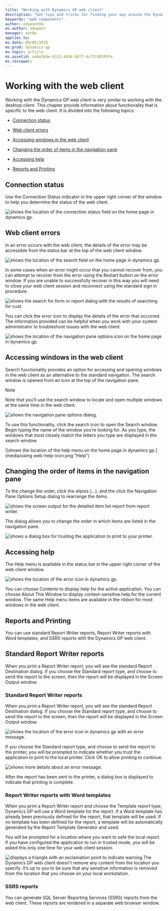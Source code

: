 ```yaml
---
title: "Working with Dynamics GP web client"
description: "Get tips and tricks for finding your way around the Dynamics GP Home page in the web client."
keywords: "web components"
author: edupont04
ms.author: edupont
manager: annbe
applies_to: 
ms.date: 09/05/2018
ms.prod: dynamics-gp
ms.topic: article
ms.assetid: aa6e26de-b312-4a56-b877-4cf2fd0393fe
ms.reviewer: 
---
```

<span id="_Toc498953370" class="anchor"></span>

# Working with the web client

Working with the Dynamics GP web client is very similar to working with the desktop client. This chapter provide information about functionality that is specific to the web client. It is divided into the following topics:

-   [Connection status](#connection-status)  

-   [Web client errors](#web-client-errors)  

-   [Accessing windows in the web client](#accessing-windows-in-the-web-client)  

-   [Changing the order of items in the navigation pane](#changing-the-order-of-items-in-the-navigation-pane)  

-   [Accessing help](#accessing-help)  

-   [Reports and Printing](#reports-and-printing)  

## Connection status

Use the Connection Status indicator in the upper right corner of the window to help you determine the status of the web client.

![shows the location of the connection status field on the home page in dynamics gp.](media/using-web-connection-status.png "GP Connection")  

## Web client errors

In an error occurs with the web client, the details of the error may be accessible from the status bar at the top of the web client window.

![shows the location of the search field on the home page in dynamics gp.](media/using-web-search-icon.png "Search")  

In some cases when an error might occur that you cannot recover from, you can attempt to recover from the error using the Restart button on the error window. If you are unable to successfully recover in this way you will need to close your web client session and reconnect using the standard sign in procedure.

![shows the search for form or report dialog with the results of searching for cust.](media/using-web-search-form-report.png "Search")  

You can click the error icon to display the details of the error that occurred. The information provided can be helpful when you work with your system administrator to troubleshoot issues with the web client.

![shows the location of the navigation pane options icon on the home page in dynamics gp.](media/using-web-navigation-icon.png "Navigation pane")  

## Accessing windows in the web client

Search functionality provides an option for accessing and opening windows in the web client as an alternative to the standard navigation. The search window is opened from an icon at the top of the navigation pane.

> [!NOTE]
> Note that you’ll use the search window to locate and open multiple windows at the same time in the web client.  

![shows the navigation pane options dialog.](media/using-web-navigation-options.png "Navigation pane")  

To use this functionality, click the search icon to open the Search window. Begin typing the name of the window you’re looking for. As you type, the windows that most closely match the letters you type are displayed in the search window.

![shows the location of the help menu on the home page in dynamics gp.](media/using web-help-icon.png "Help")  

## Changing the order of items in the navigation pane

To the change the order, click the elipsis (...), and the click the Navigation Pane Options Setup dialog to rearrange the items.

![shows the screen output for the detailed item list report from report writer.](media/using-web-report-writer-output.png "Report Writer")  

The dialog allows you to change the order in which items are listed in the navigation pane.

![shows a dialog box for trusting the application to print to your printer.](media/using-web-report-writer-print.png "Report Writer")  

## Accessing help

The Help menu is available in the status bar in the upper right corner of the web client window.

![shows the location of the error icon in dynamics gp.](media/using-web-errors-icon.png "Errors")  

You can choose Contents to display help for the active application. You can choose About This Window to display context-sensitive help for the current window. The same Help menu items are available in the ribbon for most windows in the web client.

## Reports and Printing

You can use standard Report Writer reports, Report Writer reports with Word templates, and SSRS reports with the Dynamics GP web client.

## Standard Report Writer reports

When you print a Report Writer report, you will see the standard Report Destination dialog. If you choose the Standard report type, and choose to send the report to the screen, then the report will be displayed in the Screen Output window.

### Standard Report Writer reports

When you print a Report Writer report, you will see the standard Report Destination dialog. If you choose the Standard report type, and choose to send the report to the screen, then the report will be displayed in the Screen Output window.

![shows the location of the error icon in dynamics gp with an error message.](media/using-web-errors-message.png "Errors")  

If you choose the Standard report type, and choose to send the report to the printer, you will be prompted to indicate whether you trust the application to print to the local printer. Click OK to allow printing to continue.

![shows more details about an error message.](media/using-web-errors-details.png "Errors")  

After the report has been sent to the printer, a dialog box is displayed to indicate that printing is complete.

### Report Writer reports with Word templates

When you print a Report Writer report and choose the Template report type, Dynamics GP will use a Word template for the report. If a Word template has already been previously defined for the report, that template will be used. If no template has been defined for the report, a template will be automatically generated by the Report Template Generator and used.

You will be prompted for a location where you want to safe the local report. If you have configured the application to run in trusted mode, you will be asked this only one time for your web client session.

![displays a triangle with an exclamation point to indicate warning.](media/warning.png "Warning symbol")The Dynamics GP web client doesn’t remove any content from the location you specify. It’s up to you to be sure that any sensitive information is removed from the location that you choose on your local workstation.  

### SSRS reports

You can generate SQL Server Reporting Services (SSRS) reports from the web client. These reports are rendered in a separate web browser window.
